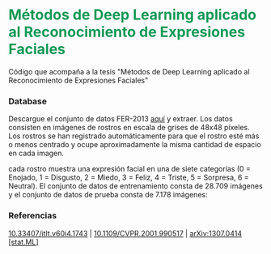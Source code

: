<h1 style="align: center; color: #159957">Métodos de Deep Learning aplicado al Reconocimiento de Expresiones Faciales</h1>

Código que acompaña a la tesis "Métodos de Deep Learning aplicado al Reconocimiento de Expresiones Faciales"

### Database
Descargue el conjunto de datos FER-2013 [aquí](https://www.kaggle.com/msambare/fer2013) y extraer. Los datos consisten en imágenes de rostros en escala de grises de 48x48 píxeles. Los rostros se han registrado automáticamente para que el rostro esté más o menos centrado y ocupe aproximadamente la misma cantidad de espacio en cada imagen.

cada rostro muestra una expresión facial en una de siete categorías (0 = Enojado, 1 = Disgusto, 2 = Miedo, 3 = Feliz, 4 = Triste, 5 = Sorpresa, 6 = Neutral). El conjunto de datos de entrenamiento consta de 28.709 imágenes y el conjunto de datos de prueba consta de 7.178 imágenes:

### Referencias
[10.33407/itlt.v60i4.1743](https://www.researchgate.net/publication/320307642
) | [10.1109/CVPR.2001.990517](https://ieeexplore.ieee.org/document/990517) | [	arXiv:1307.0414 [stat.ML]](https://arxiv.org/pdf/1307.0414.pdf)
